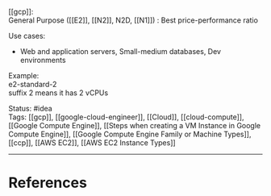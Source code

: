 [[gcp]]:  
General Purpose ([[E2]], [[N2]], N2D, [[N1]]) : Best price-performance ratio 

Use cases:
- Web and application servers, Small-medium databases, Dev environments

Example:  
e2-standard-2   
suffix 2 means it has 2 vCPUs

Status: #idea  
Tags:  [[gcp]], [[google-cloud-engineer]], [[Cloud]], [[cloud-compute]], [[Google Compute Engine]], [[Steps when creating a VM Instance in Google Compute Engine]], [[Google Compute Engine Family or Machine Types]], [[ccp]], [[AWS EC2]], [[AWS EC2 Instance Types]]

---
# References